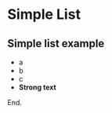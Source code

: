 # Simple List

<div id="chsimplelistexample"></div>

## Simple list example
- a
- b
- c
- **Strong text**

End.

